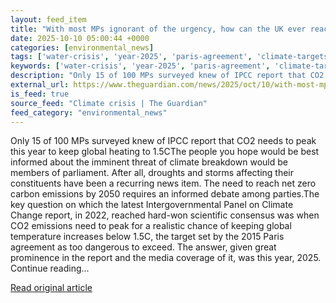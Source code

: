 ```yaml
---
layout: feed_item
title: "With most MPs ignorant of the urgency, how can the UK ever reach net zero?"
date: 2025-10-10 05:00:44 +0000
categories: [environmental_news]
tags: ['water-crisis', 'year-2025', 'paris-agreement', 'climate-targets', 'ipcc', 'drought', 'climate-science', 'net-zero', 'climate-policy']
keywords: ['water-crisis', 'year-2025', 'paris-agreement', 'climate-targets', 'ipcc', 'urgency', 'most', 'ignorant']
description: "Only 15 of 100 MPs surveyed knew of IPCC report that CO2 needs to peak this year to keep global heating to 1"
external_url: https://www.theguardian.com/news/2025/oct/10/with-most-mps-ignorant-of-the-urgency-how-can-the-uk-ever-reach-net-zero
is_feed: true
source_feed: "Climate crisis | The Guardian"
feed_category: "environmental_news"
---
```


Only 15 of 100 MPs surveyed knew of IPCC report that CO2 needs to peak this year to keep global heating to 1.5CThe people you hope would be best informed about the imminent threat of climate breakdown would be members of parliament. After all, droughts and storms affecting their constituents have been a recurring news item. The need to reach net zero carbon emissions by 2050 requires an informed debate among parties.The key question on which the latest Intergovernmental Panel on Climate Change report, in 2022, reached hard-won scientific consensus was when CO2 emissions need to peak for a realistic chance of keeping global temperature increases below 1.5C, the target set by the 2015 Paris agreement as too dangerous to exceed. The answer, given great prominence in the report and the media coverage of it, was this year, 2025. Continue reading...

[Read original article](https://www.theguardian.com/news/2025/oct/10/with-most-mps-ignorant-of-the-urgency-how-can-the-uk-ever-reach-net-zero)
